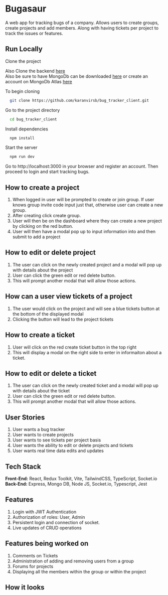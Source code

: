 # Bugasaur 

A web app for tracking bugs of a company. Allows users to create groups, create projects and add members. Along with having tickets per project to track the issues or features.

## Run Locally 

Clone the project <br/>

Also Clone the backend [here](https://github.com/karanvirsb/bug_tracker_server) <br/>
Also be sure to have MongoDb can be downloaded [here]() or create an account on MongoDb Atlas [here]()

To begin cloning

```bash
  git clone https://github.com/karanvirsb/bug_tracker_client.git
```

Go to the project directory

``` bash
  cd bug_tracker_client
```

Install dependencies

```bash
  npm install
```

Start the server 

```bash
  npm run dev
```

Go to http://localhost:3000 in your browser and register an account. Then proceed to login and start tracking bugs. <br/>

## How to create a project
1. When logged in user will be prompted to create or join group. If user knows group invite code input just that, otherwise user can create a new group. 
2. After creating click create group.
3. User will then be on the dashboard where they can create a new project by clicking on the red button.
4. User will then have a modal pop up to input information into and then submit to add a project

## How to edit or delete project
1. The user can click on the newly created project and a modal will pop up with details about the project
2. User can click the green edit or red delete button. 
3. This will prompt another modal that will allow those actions.

## How can a user view tickets of a project
1. The user would click on the project and will see a blue tickets button at the bottom of the displayed modal
2. Clicking the button will lead to the project tickets

## How to create a ticket
1. User will click on the red create ticket button in the top right
2. This will display a modal on the right side to enter in informaiton about a ticket.

## How to edit or delete a ticket
1. The user can click on the newly created ticket and a modal will pop up with details about the ticket
2. User can click the green edit or red delete button. 
3. This will prompt another modal that will allow those actions.

## User Stories
1. User wants a bug tracker
2. User wants to create projects 
3. User wants to see tickets per project basis
4. User wants the ability to edit or delete projects and tickets
5. User wants real time data edits and updates

## Tech Stack
**Front-End:** React, Redux Toolkit,  Vite, TailwindCSS, TypeScript, Socket.io <br/>
**Back-End:** Express, Mongo DB, Node JS, Socket.io, Typescript, Jest

## Features
1. Login with JWT Authentication
2. Authorization of roles: User, Admin
3. Persistent login and connection of socket.
4. Live updates of CRUD operations

## Features being worked on 
1. Comments on Tickets
2. Administration of adding and removing users from a group
3. Forums for projects
4. Displaying all the members within the group or within the project

## How it looks

